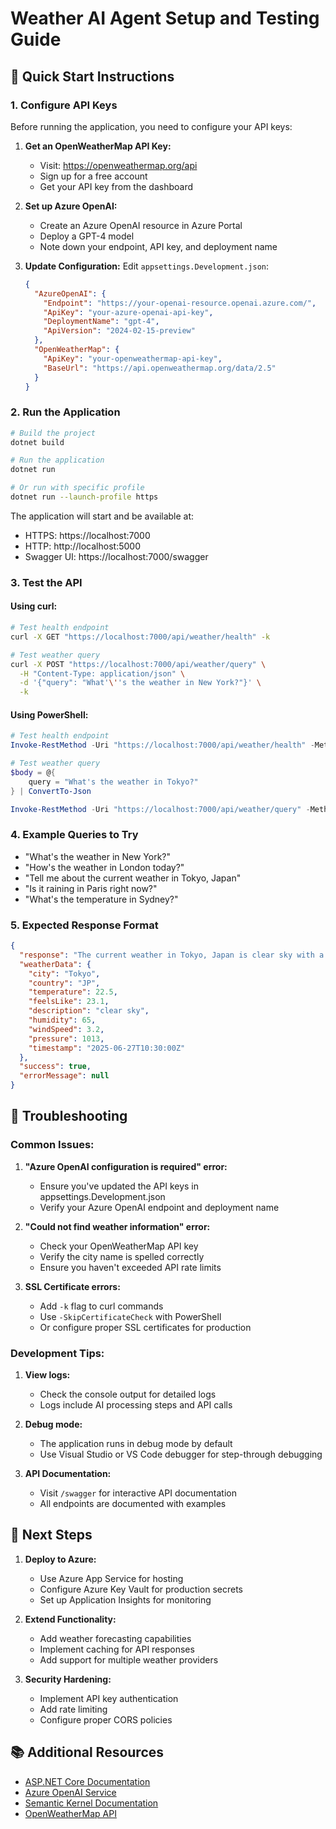 # Weather AI Agent Setup and Testing Guide

## 🚀 Quick Start Instructions

### 1. Configure API Keys

Before running the application, you need to configure your API keys:

1. **Get an OpenWeatherMap API Key:**
   - Visit: https://openweathermap.org/api
   - Sign up for a free account
   - Get your API key from the dashboard

2. **Set up Azure OpenAI:**
   - Create an Azure OpenAI resource in Azure Portal
   - Deploy a GPT-4 model
   - Note down your endpoint, API key, and deployment name

3. **Update Configuration:**
   Edit `appsettings.Development.json`:
   ```json
   {
     "AzureOpenAI": {
       "Endpoint": "https://your-openai-resource.openai.azure.com/",
       "ApiKey": "your-azure-openai-api-key",
       "DeploymentName": "gpt-4",
       "ApiVersion": "2024-02-15-preview"
     },
     "OpenWeatherMap": {
       "ApiKey": "your-openweathermap-api-key",
       "BaseUrl": "https://api.openweathermap.org/data/2.5"
     }
   }
   ```

### 2. Run the Application

```bash
# Build the project
dotnet build

# Run the application
dotnet run

# Or run with specific profile
dotnet run --launch-profile https
```

The application will start and be available at:
- HTTPS: https://localhost:7000
- HTTP: http://localhost:5000
- Swagger UI: https://localhost:7000/swagger

### 3. Test the API

#### Using curl:

```bash
# Test health endpoint
curl -X GET "https://localhost:7000/api/weather/health" -k

# Test weather query
curl -X POST "https://localhost:7000/api/weather/query" \
  -H "Content-Type: application/json" \
  -d '{"query": "What'\''s the weather in New York?"}' \
  -k
```

#### Using PowerShell:

```powershell
# Test health endpoint
Invoke-RestMethod -Uri "https://localhost:7000/api/weather/health" -Method GET -SkipCertificateCheck

# Test weather query
$body = @{
    query = "What's the weather in Tokyo?"
} | ConvertTo-Json

Invoke-RestMethod -Uri "https://localhost:7000/api/weather/query" -Method POST -Body $body -ContentType "application/json" -SkipCertificateCheck
```

### 4. Example Queries to Try

- "What's the weather in New York?"
- "How's the weather in London today?"
- "Tell me about the current weather in Tokyo, Japan"
- "Is it raining in Paris right now?"
- "What's the temperature in Sydney?"

### 5. Expected Response Format

```json
{
  "response": "The current weather in Tokyo, Japan is clear sky with a temperature of 22.5°C...",
  "weatherData": {
    "city": "Tokyo",
    "country": "JP",
    "temperature": 22.5,
    "feelsLike": 23.1,
    "description": "clear sky",
    "humidity": 65,
    "windSpeed": 3.2,
    "pressure": 1013,
    "timestamp": "2025-06-27T10:30:00Z"
  },
  "success": true,
  "errorMessage": null
}
```

## 🔧 Troubleshooting

### Common Issues:

1. **"Azure OpenAI configuration is required" error:**
   - Ensure you've updated the API keys in appsettings.Development.json
   - Verify your Azure OpenAI endpoint and deployment name

2. **"Could not find weather information" error:**
   - Check your OpenWeatherMap API key
   - Verify the city name is spelled correctly
   - Ensure you haven't exceeded API rate limits

3. **SSL Certificate errors:**
   - Add `-k` flag to curl commands
   - Use `-SkipCertificateCheck` with PowerShell
   - Or configure proper SSL certificates for production

### Development Tips:

1. **View logs:**
   - Check the console output for detailed logs
   - Logs include AI processing steps and API calls

2. **Debug mode:**
   - The application runs in debug mode by default
   - Use Visual Studio or VS Code debugger for step-through debugging

3. **API Documentation:**
   - Visit `/swagger` for interactive API documentation
   - All endpoints are documented with examples

## 🚀 Next Steps

1. **Deploy to Azure:**
   - Use Azure App Service for hosting
   - Configure Azure Key Vault for production secrets
   - Set up Application Insights for monitoring

2. **Extend Functionality:**
   - Add weather forecasting capabilities
   - Implement caching for API responses
   - Add support for multiple weather providers

3. **Security Hardening:**
   - Implement API key authentication
   - Add rate limiting
   - Configure proper CORS policies

## 📚 Additional Resources

- [ASP.NET Core Documentation](https://docs.microsoft.com/aspnet/core)
- [Azure OpenAI Service](https://azure.microsoft.com/services/cognitive-services/openai-service/)
- [Semantic Kernel Documentation](https://learn.microsoft.com/semantic-kernel/)
- [OpenWeatherMap API](https://openweathermap.org/api)
